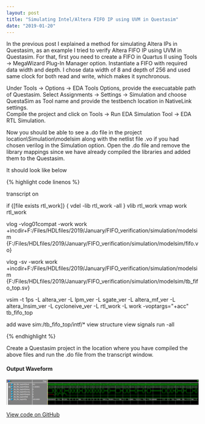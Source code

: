 ```yaml
---
layout: post
title: "Simulating Intel/Altera FIFO IP using UVM in Questasim"
date: "2019-01-20"
---
```



In the previous post I explained a method for simulating Altera IPs in Questasim, as an example I tried to verify Altera FIFO IP using UVM in Questasim.
For that, first you need to create a FIFO in Quartus II using Tools -> MegaWizard Plug-In Manager option. Instantiate a FIFO with required data width and depth. I chose data width of 8 and depth of 256 and used same clock for both read and write, which makes it synchronous. 

Under Tools -> Options -> EDA Tools Options, provide the execuatable path of Questasim. 
Select Assignments -> Settings -> Simulation and choose QuestaSim as Tool name and provide the testbench location in NativeLink settings.  
Compile the project and click on Tools -> Run EDA Simulation Tool -> EDA RTL Simulation.

Now you should be able to see a .do file in the project location\Simulation\modelsim along with the netlist file .vo if you had chosen verilog
in the Simulation option. Open the .do file and remove the library mappings since we have already compiled the libraries and added them to the
Questasim. 

It should look like below

{% highlight code linenos %}

transcript on

if {[file exists rtl_work]} {
	vdel -lib rtl_work -all
}
vlib rtl_work
vmap work rtl_work


vlog -vlog01compat -work work +incdir+F:/Files/HDLfiles/2019/January/FIFO_verification/simulation/modelsim 
{F:/Files/HDLfiles/2019/January/FIFO_verification/simulation/modelsim/fifo.vo}

vlog -sv -work work +incdir+F:/Files/HDLfiles/2019/January/FIFO_verification/simulation/modelsim 
{F:/Files/HDLfiles/2019/January/FIFO_verification/simulation/modelsim/tb_fifo_top.sv}

vsim -t 1ps -L altera_ver -L lpm_ver -L sgate_ver -L altera_mf_ver -L altera_lnsim_ver -L cycloneive_ver 
-L rtl_work -L work -voptargs="+acc" tb_fifo_top

add wave sim:/tb_fifo_top/intf/*
view structure
view signals
run -all

{% endhighlight %}

Create a Questasim project in the location where you have compiled the above files and run the .do file from the transcript window.   

#### Output Waveform

![Waveform](/assets/images/alt_fifo.png) 

[View code on GitHub](https://github.com/gitSiddharth/altera_fifo_ip_verification)
